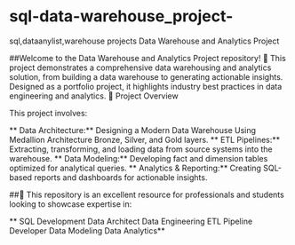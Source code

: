 # sql-data-warehouse_project-
sql,dataanylist,warehouse projects 
Data Warehouse and Analytics Project

##Welcome to the Data Warehouse and Analytics Project repository! 🚀
This project demonstrates a comprehensive data warehousing and analytics solution, from building a data warehouse to generating actionable insights. Designed as a portfolio project, it highlights industry best practices in data engineering and analytics.
📖 Project Overview

This project involves:

   ** Data Architecture:** Designing a Modern Data Warehouse Using Medallion Architecture Bronze, Silver, and Gold layers.
   ** ETL Pipelines:** Extracting, transforming, and loading data from source systems into the warehouse.
   ** Data Modeling:** Developing fact and dimension tables optimized for analytical queries.
   ** Analytics & Reporting:** Creating SQL-based reports and dashboards for actionable insights.

##🎯 This repository is an excellent resource for professionals and students looking to showcase expertise in:

   ** SQL Development
    Data Architect
    Data Engineering
    ETL Pipeline Developer
    Data Modeling
    Data Analytics**
